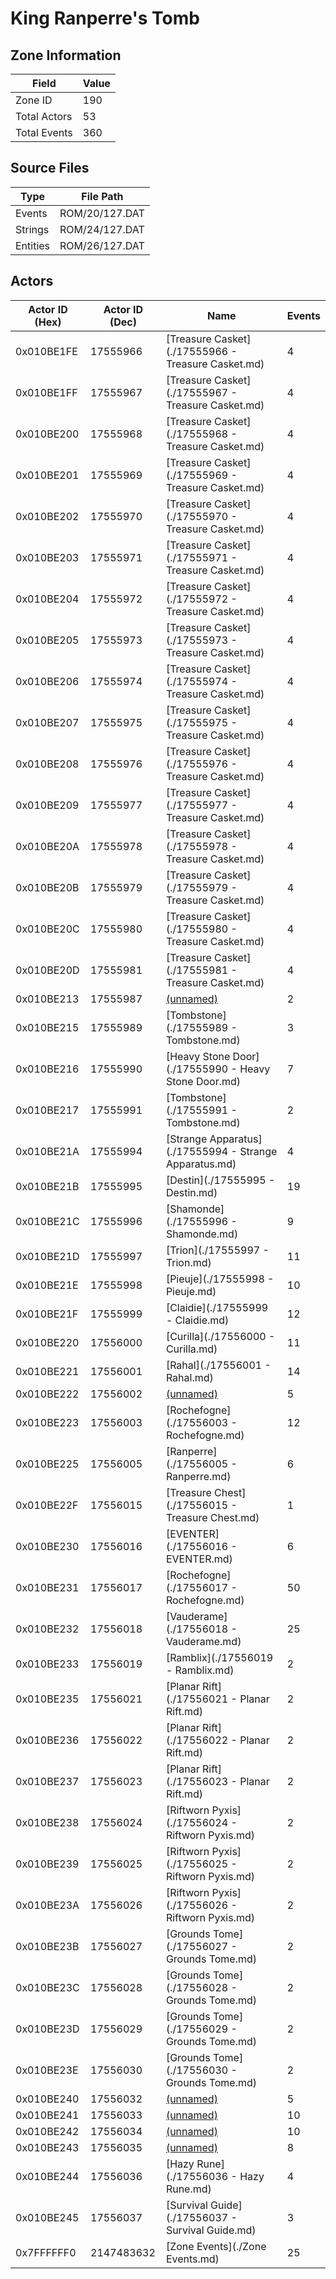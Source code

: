 # King Ranperre's Tomb

## Zone Information

| Field        |   Value |
|--------------|---------|
| Zone ID      |     190 |
| Total Actors |      53 |
| Total Events |     360 |

## Source Files

| Type     | File Path      |
|----------|----------------|
| Events   | ROM/20/127.DAT |
| Strings  | ROM/24/127.DAT |
| Entities | ROM/26/127.DAT |

## Actors

| Actor ID (Hex)   |   Actor ID (Dec) | Name                                                   |   Events |
|------------------|------------------|--------------------------------------------------------|----------|
| 0x010BE1FE       |         17555966 | [Treasure Casket](./17555966 - Treasure Casket.md)     |        4 |
| 0x010BE1FF       |         17555967 | [Treasure Casket](./17555967 - Treasure Casket.md)     |        4 |
| 0x010BE200       |         17555968 | [Treasure Casket](./17555968 - Treasure Casket.md)     |        4 |
| 0x010BE201       |         17555969 | [Treasure Casket](./17555969 - Treasure Casket.md)     |        4 |
| 0x010BE202       |         17555970 | [Treasure Casket](./17555970 - Treasure Casket.md)     |        4 |
| 0x010BE203       |         17555971 | [Treasure Casket](./17555971 - Treasure Casket.md)     |        4 |
| 0x010BE204       |         17555972 | [Treasure Casket](./17555972 - Treasure Casket.md)     |        4 |
| 0x010BE205       |         17555973 | [Treasure Casket](./17555973 - Treasure Casket.md)     |        4 |
| 0x010BE206       |         17555974 | [Treasure Casket](./17555974 - Treasure Casket.md)     |        4 |
| 0x010BE207       |         17555975 | [Treasure Casket](./17555975 - Treasure Casket.md)     |        4 |
| 0x010BE208       |         17555976 | [Treasure Casket](./17555976 - Treasure Casket.md)     |        4 |
| 0x010BE209       |         17555977 | [Treasure Casket](./17555977 - Treasure Casket.md)     |        4 |
| 0x010BE20A       |         17555978 | [Treasure Casket](./17555978 - Treasure Casket.md)     |        4 |
| 0x010BE20B       |         17555979 | [Treasure Casket](./17555979 - Treasure Casket.md)     |        4 |
| 0x010BE20C       |         17555980 | [Treasure Casket](./17555980 - Treasure Casket.md)     |        4 |
| 0x010BE20D       |         17555981 | [Treasure Casket](./17555981 - Treasure Casket.md)     |        4 |
| 0x010BE213       |         17555987 | [(unnamed)](./17555987.md)                             |        2 |
| 0x010BE215       |         17555989 | [Tombstone](./17555989 - Tombstone.md)                 |        3 |
| 0x010BE216       |         17555990 | [Heavy Stone Door](./17555990 - Heavy Stone Door.md)   |        7 |
| 0x010BE217       |         17555991 | [Tombstone](./17555991 - Tombstone.md)                 |        2 |
| 0x010BE21A       |         17555994 | [Strange Apparatus](./17555994 - Strange Apparatus.md) |        4 |
| 0x010BE21B       |         17555995 | [Destin](./17555995 - Destin.md)                       |       19 |
| 0x010BE21C       |         17555996 | [Shamonde](./17555996 - Shamonde.md)                   |        9 |
| 0x010BE21D       |         17555997 | [Trion](./17555997 - Trion.md)                         |       11 |
| 0x010BE21E       |         17555998 | [Pieuje](./17555998 - Pieuje.md)                       |       10 |
| 0x010BE21F       |         17555999 | [Claidie](./17555999 - Claidie.md)                     |       12 |
| 0x010BE220       |         17556000 | [Curilla](./17556000 - Curilla.md)                     |       11 |
| 0x010BE221       |         17556001 | [Rahal](./17556001 - Rahal.md)                         |       14 |
| 0x010BE222       |         17556002 | [(unnamed)](./17556002.md)                             |        5 |
| 0x010BE223       |         17556003 | [Rochefogne](./17556003 - Rochefogne.md)               |       12 |
| 0x010BE225       |         17556005 | [Ranperre](./17556005 - Ranperre.md)                   |        6 |
| 0x010BE22F       |         17556015 | [Treasure Chest](./17556015 - Treasure Chest.md)       |        1 |
| 0x010BE230       |         17556016 | [EVENTER](./17556016 - EVENTER.md)                     |        6 |
| 0x010BE231       |         17556017 | [Rochefogne](./17556017 - Rochefogne.md)               |       50 |
| 0x010BE232       |         17556018 | [Vauderame](./17556018 - Vauderame.md)                 |       25 |
| 0x010BE233       |         17556019 | [Ramblix](./17556019 - Ramblix.md)                     |        2 |
| 0x010BE235       |         17556021 | [Planar Rift](./17556021 - Planar Rift.md)             |        2 |
| 0x010BE236       |         17556022 | [Planar Rift](./17556022 - Planar Rift.md)             |        2 |
| 0x010BE237       |         17556023 | [Planar Rift](./17556023 - Planar Rift.md)             |        2 |
| 0x010BE238       |         17556024 | [Riftworn Pyxis](./17556024 - Riftworn Pyxis.md)       |        2 |
| 0x010BE239       |         17556025 | [Riftworn Pyxis](./17556025 - Riftworn Pyxis.md)       |        2 |
| 0x010BE23A       |         17556026 | [Riftworn Pyxis](./17556026 - Riftworn Pyxis.md)       |        2 |
| 0x010BE23B       |         17556027 | [Grounds Tome](./17556027 - Grounds Tome.md)           |        2 |
| 0x010BE23C       |         17556028 | [Grounds Tome](./17556028 - Grounds Tome.md)           |        2 |
| 0x010BE23D       |         17556029 | [Grounds Tome](./17556029 - Grounds Tome.md)           |        2 |
| 0x010BE23E       |         17556030 | [Grounds Tome](./17556030 - Grounds Tome.md)           |        2 |
| 0x010BE240       |         17556032 | [(unnamed)](./17556032.md)                             |        5 |
| 0x010BE241       |         17556033 | [(unnamed)](./17556033.md)                             |       10 |
| 0x010BE242       |         17556034 | [(unnamed)](./17556034.md)                             |       10 |
| 0x010BE243       |         17556035 | [(unnamed)](./17556035.md)                             |        8 |
| 0x010BE244       |         17556036 | [Hazy Rune](./17556036 - Hazy Rune.md)                 |        4 |
| 0x010BE245       |         17556037 | [Survival Guide](./17556037 - Survival Guide.md)       |        3 |
| 0x7FFFFFF0       |       2147483632 | [Zone Events](./Zone Events.md)                        |       25 |
